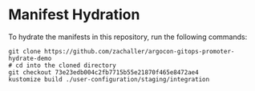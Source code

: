 # Manifest Hydration

To hydrate the manifests in this repository, run the following commands:

```shell
git clone https://github.com/zachaller/argocon-gitops-promoter-hydrate-demo
# cd into the cloned directory
git checkout 73e23edb004c2fb7715b55e21870f465e8472ae4
kustomize build ./user-configuration/staging/integration
```
